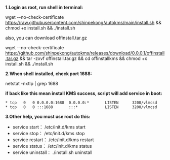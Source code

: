**1.Login as root, run shell in terminal:**

wget --no-check-certificate https://raw.githubusercontent.com/shinpekong/autokms/main/install.sh && chmod +x install.sh && ./install.sh

also, you can download offinstall.tar.gz

wget --no-check-certificate https://github.com/shinpekong/autokms/releases/download/0.0.0.1/offinstall.tar.gz && tar -zxvf offinstall.tar.gz && cd offinstallkms && chmod +x install.sh && ./install.sh

**2.When shell installed, check port 1688:**

netstat -nxtlp | grep 1688

**if back like this mean install KMS success, script will add service in boot:**

    * tcp   0   0 0.0.0.0:1688  0.0.0.0:*       LISTEN      3200/vlmcsd
    * tcp   0   0 :::1688       :::*            LISTEN      3200/vlmcsd

**3.Other help, you must use root do this:**

* service start：
    /etc/init.d/kms start
* service stop：
    /etc/init.d/kms stop
* service restart：
    /etc/init.d/kms restart
* service status：
    /etc/init.d/kms status
* service uninstall：
    ./install.sh uninstall 
